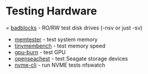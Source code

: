 # Testing Hardware

= [badblocks](https://en.wikipedia.org/wiki/Badblocks) - RO/RW test disk drives (-nsv or just -sv)
- [memtester](https://pyropus.ca./software/memtester/) - test system memory
- [tinymembench](https://github.com/ssvb/tinymembench/wiki) - test memory speed
- [gpu-burn](https://github.com/wilicc/gpu-burn) - test GPU
- [openseachest](https://github.com/Seagate/openSeaChest) - test Seagate storage devices
- [nvme-cli](https://github.com/linux-nvme/nvme-cli) - run NVME tests nfswatch
